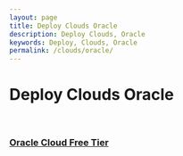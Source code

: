 ```yaml
---
layout: page
title: Deploy Clouds Oracle
description: Deploy Clouds, Oracle
keywords: Deploy, Clouds, Oracle
permalink: /clouds/oracle/
---
```


# Deploy Clouds Oracle

<br/>

### [Oracle Cloud Free Tier](/clouds/oracle/free-tier/)

